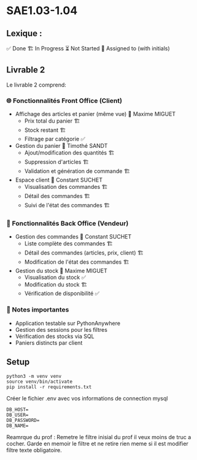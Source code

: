 # SAE1.03-1.04


## Lexique : 
✅ Done
🏗️ In Progress
⏳ Not Started
👤 Assigned to (with initials)

## Livrable 2
Le livrable 2 comprend:

### 🌐 Fonctionnalités Front Office (Client) 
- Affichage des articles et panier (même vue) 👤 Maxime MIGUET
  - Prix total du panier 🏗️
  - Stock restant 🏗️
  - Filtrage par catégorie ✅
- Gestion du panier 👤 Timothé SANDT
  - Ajout/modification des quantités 🏗️
  - Suppression d'articles 🏗️
  - Validation et génération de commande 🏗️
- Espace client 👤 Constant SUCHET
  - Visualisation des commandes 🏗️
  - Détail des commandes 🏗️ 
  - Suivi de l'état des commandes 🏗️

### 🔧 Fonctionnalités Back Office (Vendeur)
- Gestion des commandes 👤 Constant SUCHET
  - Liste complète des commandes 🏗️
  - Détail des commandes (articles, prix, client) 🏗️
  - Modification de l'état des commandes 🏗️
- Gestion du stock 👤 Maxime MIGUET
  - Visualisation du stock ✅
  - Modification du stock 🏗️
  - Vérification de disponibilité ✅

### 📝 Notes importantes
- Application testable sur PythonAnywhere
- Gestion des sessions pour les filtres
- Vérification des stocks via SQL
- Paniers distincts par client


## Setup
```
python3 -m venv venv
source venv/bin/activate
pip install -r requirements.txt 
```

Créer le fichier .env avec vos informations de connection mysql
```
DB_HOST=
DB_USER=
DB_PASSWORD=
DB_NAME=
```

Reamrque du prof :
Remetre le filtre inisial du prof 
il veux moins de truc a cocher.
Garde en memoir le filtre et ne retire rien meme si il est modifier
filtre texte obligatoire. 